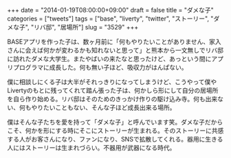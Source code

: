 +++
date = "2014-01-19T08:00:00+09:00"
draft = false
title = "ダメな子"
categories = ["tweets"]
tags = ["base", "liverty", "twitter", "ストーリー", "ダメな子", "リバ邸", "居場所"]
slug = "3529"
+++

BASEアプリを作った子は、数ヶ月前に「何もやりたいことがありません、家入さんに会えば何かが変わるかも知れないと思って」と熊本から一文無しでリバ邸に訪れたダメな大学生。またやばいの来たなと思ったけど、あっという間にアプリプログラマに成長した。何も無い子ほど、吸収力がはんぱない。

僕に相談しにくる子は大半がそれっきりになってしまうけど、こうやって僕やLivertyのもとに残ってくれて踏ん張った子は、何かしら形にして自分の居場所を自ら作り始める。リバ邸はそのためのきっかけ作りの駆け込み寺。何も出来ない、何もやりたいこともない、そんな子ほど成長出来る場所。

僕はそんな子たちを愛を持って「ダメな子」と呼んでいます笑。ダメな子だからこそ、何かを形にする時にそこにストーリーが生まれる。そのストーリーに共感する人がお客さんになり、ファンになり、SNSで拡散してくれる。器用に生きる人にはストーリーは生まれづらい。不器用が武器になる時代。
